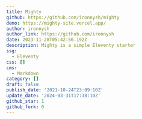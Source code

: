 ```yaml
---
title: Mighty
github: https://github.com/ironnysh/mighty
demo: https://mighty-site.vercel.app/
author: ironnysh
author_link: https://github.com/ironnysh
date: 2023-11-28T05:42:56.192Z
description: Mighty is a simple Eleventy starter
ssg:
  - Eleventy
css: []
cms:
  - Markdown
category: []
draft: false
publish_date: '2021-10-24T23:09:10Z'
update_date: '2024-03-31T17:38:10Z'
github_star: 1
github_fork: 0
---
```

